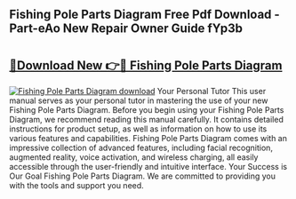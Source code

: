 ## Fishing Pole Parts Diagram Free Pdf Download - Part-eAo New Repair Owner Guide fYp3b

# <h2><a href="http://dfkpv8.blite.top/?on=Fishing+Pole+Parts+Diagram">🔗Download New 👉🔴 Fishing Pole Parts Diagram</a></h2>

[![Fishing Pole Parts Diagram download](https://i.imgur.com/lujVjoI.png)](http://dfkpv8.blite.top/?on=Fishing+Pole+Parts+Diagram)
Your Personal Tutor This user manual serves as your personal tutor in mastering the use of your new Fishing Pole Parts Diagram. Before you begin using your Fishing Pole Parts Diagram, we recommend reading this manual carefully. It contains detailed instructions for product setup, as well as information on how to use its various features and capabilities. Fishing Pole Parts Diagram comes with an impressive collection of advanced features, including facial recognition, augmented reality, voice activation, and wireless charging, all easily accessible through the user-friendly and intuitive interface. Your Success is Our Goal Fishing Pole Parts Diagram. We are committed to providing you with the tools and support you need.
